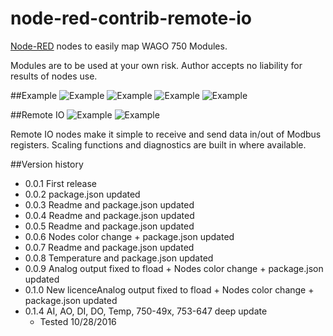 # node-red-contrib-remote-io
[Node-RED](http://nodered.org/) nodes to easily map WAGO 750 Modules. 

Modules are to be used at your own risk. Author accepts no liability for results of nodes use.

##Example
![Example](http://i.imgur.com/m2s6JRl.png)
![Example](https://postimg.org/image/ms4cpqycx/)
![Example](http://i63.tinypic.com/ncicdk.png)
![Example](http://tinyimg.io/i/QdYxNxg.png)

##Remote IO 
![Example](http://i68.tinypic.com/5dntc4.png)
![Example](http://i66.tinypic.com/qqv30x.png)

Remote IO nodes make it simple to receive and send data in/out of Modbus registers.  Scaling functions and diagnostics are built in where available.

##Version history
* 0.0.1	First release
* 0.0.2	package.json updated
* 0.0.3	Readme and package.json updated
* 0.0.4	Readme and package.json updated
* 0.0.5	Readme and package.json updated
* 0.0.6	Nodes color change + package.json updated
* 0.0.7	Readme and package.json updated
* 0.0.8	Temperature and package.json updated
* 0.0.9	Analog output fixed to fload + Nodes color change + package.json updated
* 0.1.0	New licenceAnalog output fixed to fload + Nodes color change + package.json updated
* 0.1.4	AI, AO, DI, DO, Temp, 750-49x, 753-647 deep update
  * Tested 10/28/2016
